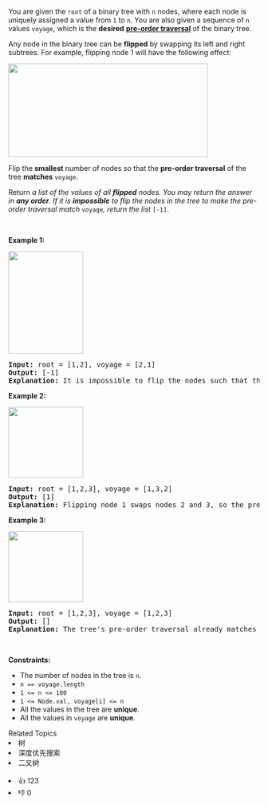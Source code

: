 <p>You are given the <code>root</code> of a binary tree with <code>n</code> nodes, where each node is uniquely assigned a value from <code>1</code> to <code>n</code>. You are also given a sequence of <code>n</code> values <code>voyage</code>, which is the <strong>desired</strong> <a href="https://en.wikipedia.org/wiki/Tree_traversal#Pre-order" target="_blank"><strong>pre-order traversal</strong></a> of the binary tree.</p>

<p>Any node in the binary tree can be <strong>flipped</strong> by swapping its left and right subtrees. For example, flipping node 1 will have the following effect:</p> 
<img alt="" src="https://assets.leetcode.com/uploads/2021/02/15/fliptree.jpg" style="width: 400px; height: 187px;" /> 
<p>Flip the <strong>smallest</strong> number of nodes so that the <strong>pre-order traversal</strong> of the tree <strong>matches</strong> <code>voyage</code>.</p>

<p>Return <em>a list of the values of all <strong>flipped</strong> nodes. You may return the answer in <strong>any order</strong>. If it is <strong>impossible</strong> to flip the nodes in the tree to make the pre-order traversal match </em><code>voyage</code><em>, return the list </em><code>[-1]</code>.</p>

<p>&nbsp;</p> 
<p><strong class="example">Example 1:</strong></p> 
<img alt="" src="https://assets.leetcode.com/uploads/2019/01/02/1219-01.png" style="width: 150px; height: 205px;" /> 
<pre>
<strong>Input:</strong> root = [1,2], voyage = [2,1]
<strong>Output:</strong> [-1]
<strong>Explanation:</strong> It is impossible to flip the nodes such that the pre-order traversal matches voyage.
</pre>

<p><strong class="example">Example 2:</strong></p> 
<img alt="" src="https://assets.leetcode.com/uploads/2019/01/02/1219-02.png" style="width: 150px; height: 142px;" /> 
<pre>
<strong>Input:</strong> root = [1,2,3], voyage = [1,3,2]
<strong>Output:</strong> [1]
<strong>Explanation:</strong> Flipping node 1 swaps nodes 2 and 3, so the pre-order traversal matches voyage.</pre>

<p><strong class="example">Example 3:</strong></p> 
<img alt="" src="https://assets.leetcode.com/uploads/2019/01/02/1219-02.png" style="width: 150px; height: 142px;" /> 
<pre>
<strong>Input:</strong> root = [1,2,3], voyage = [1,2,3]
<strong>Output:</strong> []
<strong>Explanation:</strong> The tree's pre-order traversal already matches voyage, so no nodes need to be flipped.
</pre>

<p>&nbsp;</p> 
<p><strong>Constraints:</strong></p>

<ul> 
 <li>The number of nodes in the tree is <code>n</code>.</li> 
 <li><code>n == voyage.length</code></li> 
 <li><code>1 &lt;= n &lt;= 100</code></li> 
 <li><code>1 &lt;= Node.val, voyage[i] &lt;= n</code></li> 
 <li>All the values in the tree are <strong>unique</strong>.</li> 
 <li>All the values in <code>voyage</code> are <strong>unique</strong>.</li> 
</ul>

<div><div>Related Topics</div><div><li>树</li><li>深度优先搜索</li><li>二叉树</li></div></div><br><div><li>👍 123</li><li>👎 0</li></div>
